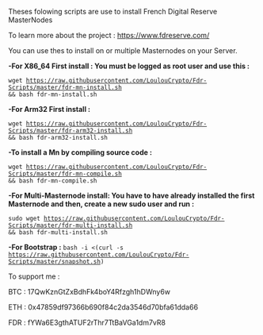 Theses folowing scripts are use to install French Digital Reserve MasterNodes

To learn more about the project : 
https://www.fdreserve.com/

You can use thes to install on or multiple Masternodes on your Server.

<b>-For X86_64 First install : 
You must be logged as root user and use this : </b>

<code>wget https://raw.githubusercontent.com/LoulouCrypto/Fdr-Scripts/master/fdr-mn-install.sh && bash fdr-mn-install.sh</code>

<b>-For Arm32 First install :</b>

<code>wget https://raw.githubusercontent.com/LoulouCrypto/Fdr-Scripts/master/fdr-arm32-install.sh && bash fdr-arm32-install.sh</code>

<b>-To install a Mn by compiling source code : </b>

<code>wget https://raw.githubusercontent.com/LoulouCrypto/Fdr-Scripts/master/fdr-mn-compile.sh && bash fdr-mn-compile.sh</code>

<b>-For Multi-Masternode install: 
You have to have already installed the first Masternode and then, create a new sudo user and run : </b>

<code>sudo wget https://raw.githubusercontent.com/LoulouCrypto/Fdr-Scripts/master/fdr-multi-install.sh && bash fdr-multi-install.sh</code>

<b>-For Bootstrap :</b>
<code>bash -i <(curl -s https://raw.githubusercontent.com/LoulouCrypto/Fdr-Scripts/master/snapshot.sh)</code>


To support me : 

BTC : 17QwKznGtZxBdhFk4boY4Rfzgh1hDWny6w

ETH : 0x47859df97366b690f84c2da3546d70bfa61dda66

FDR : fYWa6E3gthATUF2rThr7TtBaVGa1dm7vR8


